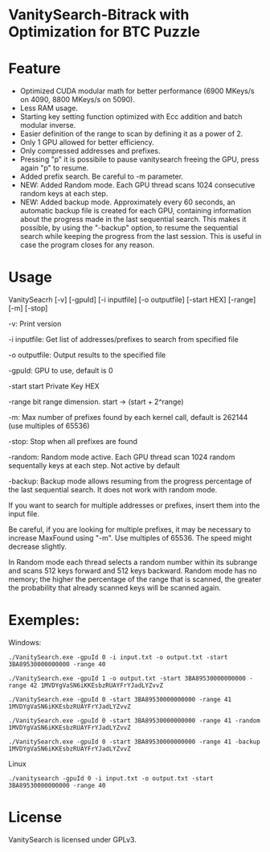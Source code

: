 # VanitySearch-Bitrack with Optimization for BTC Puzzle 

# Feature

<ul>
  <li>Optimized CUDA modular math for better performance (6900 MKeys/s on 4090, 8800 MKeys/s on 5090).</li>
  <li>Less RAM usage.</li>
  <li>Starting key setting function optimized with Ecc addition and batch modular inverse.</li>
  <li>Easier definition of the range to scan by defining it as a power of 2.</li>
  <li>Only 1 GPU allowed for better efficiency.</li>
  <li>Only compressed addresses and prefixes.</li>
  <li>Pressing "p" it is possibile to pause vanitysearch freeing the GPU, press again "p" to resume.</li>
  <li>Added prefix search. Be careful to -m parameter.</li>
  <li>NEW: Added Random mode. Each GPU thread scans 1024 consecutive random keys at each step.</li>
  <li>NEW: Added backup mode. Approximately every 60 seconds, an automatic backup file is created for each GPU, containing information about the progress made in the last sequential search.
This makes it possible, by using the "-backup" option, to resume the sequential search while keeping the progress from the last session.
This is useful in case the program closes for any reason.</li>

</ul>

# Usage


VanitySeacrh [-v] [-gpuId] [-i inputfile] [-o outputfile] [-start HEX] [-range] [-m] [-stop]

 -v: Print version
 
 -i inputfile: Get list of addresses/prefixes to search from specified file
 
 -o outputfile: Output results to the specified file
 
 -gpuId: GPU to use, default is 0
 
 -start start Private Key HEX
 
 -range bit range dimension. start -> (start + 2^range)

 -m: Max number of prefixes found by each kernel call, default is 262144 (use multiples of 65536)

 -stop: Stop when all prefixes are found

 -random: Random mode active. Each GPU thread scan 1024 random sequentally keys at each step. Not active by default

 -backup: Backup mode allows resuming from the progress percentage of the last sequential search. It does not work with random mode.


If you want to search for multiple addresses or prefixes, insert them into the input file.

Be careful, if you are looking for multiple prefixes, it may be necessary to increase MaxFound using "-m". Use multiples of 65536. The speed might decrease slightly.

In Random mode each thread selects a random number within its subrange and scans 512 keys forward and 512 keys backward. Random mode has no memory; the higher the percentage of the range that is scanned, the greater the probability that already scanned keys will be scanned again.
 

# Exemples:

Windows:


```./VanitySearch.exe -gpuId 0 -i input.txt -o output.txt -start 3BA89530000000000 -range 40```

```./VanitySearch.exe -gpuId 1 -o output.txt -start 3BA89530000000000 -range 42 1MVDYgVaSN6iKKEsbzRUAYFrYJadLYZvvZ```

```./VanitySearch.exe -gpuId 0 -start 3BA89530000000000 -range 41 1MVDYgVaSN6iKKEsbzRUAYFrYJadLYZvvZ ```

```./VanitySearch.exe -gpuId 0 -start 3BA89530000000000 -range 41 -random 1MVDYgVaSN6iKKEsbzRUAYFrYJadLYZvvZ ```

```./VanitySearch.exe -gpuId 0 -start 3BA89530000000000 -range 41 -backup 1MVDYgVaSN6iKKEsbzRUAYFrYJadLYZvvZ ```

Linux

```./vanitysearch -gpuId 0 -i input.txt -o output.txt -start 3BA89530000000000 -range 40```


# License

VanitySearch is licensed under GPLv3.
